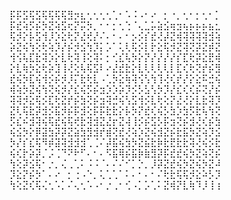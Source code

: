 

⡯⡯⣫⢯⣫⢯⢯⢯⢯⣻⡲⣆⢂⢂⢂⢂⢁⠂⠡⠨⠠⠂⠔⠀⡂⠐⡀⢂⠂⡂⢂⠂⡁
⡯⣞⢵⡫⡮⡳⣝⢵⣫⢖⡝⡭⡳⡀⠂⠂⡂⢂⢑⠈⢄⣁⡥⣵⣪⢶⣲⢦⡦⡦⡦⣦⣂
⢯⡺⡕⡧⣫⢺⡸⡱⣕⢗⡝⣜⢞⡜⠌⠄⠂⠄⠂⡢⡪⡎⣞⢜⡼⣝⢾⢽⢽⢽⢽⣺⢵
⡵⣝⢮⢳⢕⢗⢵⡹⡜⡮⡺⣪⢳⡹⡅⡡⠁⢅⢇⢯⡪⡇⡗⣕⢯⡺⣝⢽⢝⡽⣝⡾⣝
⢺⢪⢧⣏⣗⢽⡱⡕⣇⢗⢽⢸⢕⢽⠅⡂⢊⣎⢧⡳⡕⡝⡜⡜⡜⡜⡎⣏⢗⡽⣕⣟⢾
⡕⣇⢷⡳⣕⢗⡵⣹⢸⢜⢕⢧⢯⣫⠇⠔⣜⣞⣗⡕⣇⢇⢇⢇⢇⡇⣏⢎⢗⢝⡞⡮⣻
⣞⢮⡳⣏⢮⢺⡪⡮⡺⡸⡍⣗⢗⣇⠠⢁⡳⣕⢷⢽⢪⢣⢳⢹⢜⢎⡞⡜⡕⣕⠯⣚⢮
⢾⢵⡳⣝⢮⢳⢝⢮⡺⡜⣎⢮⡫⡮⣲⡱⡱⡵⡹⡪⡣⣣⢣⡳⡹⡜⣎⢎⢎⡮⢝⡜⡮
⢽⢽⡺⣕⢯⡪⣏⢗⣝⡞⡮⣳⢝⡮⣲⢽⣚⢮⢣⣫⢺⡪⣇⢗⢕⡝⣜⢜⡕⣇⣗⢽⡹
⣝⢇⢯⣗⡽⣺⡪⣯⡺⡮⡯⣺⢕⡯⡯⣗⣗⡕⡧⡳⡝⣞⢎⢮⡣⣳⡱⣳⡫⣗⢧⢳⢝
⡫⣎⠮⣺⢽⢮⢯⣞⢮⢯⢞⣗⢽⣺⣝⣜⡖⣝⢼⢸⡪⡮⣫⡣⡯⣲⢝⡮⣺⢜⢎⡮⣳
⢮⣪⡳⡕⡿⣽⣳⡽⡽⣝⣵⣳⣻⣺⡞⣾⢝⣞⢜⢵⡱⣝⢮⣺⣝⡮⣗⣯⡳⣝⢵⡹⣪
⡳⡜⡎⣎⢯⠻⡾⣽⢽⣺⣺⣺⢁⢈⠌⡼⣯⢮⣳⡳⣝⣮⣗⡷⣗⣟⣗⣗⢽⢜⢮⡪⣗
⢮⢎⡗⡵⡽⡈⡨⢈⠙⠝⠗⠋⠄⠂⠄⠫⣯⢿⡮⣯⡷⣷⣻⡽⡯⣞⣞⢮⡳⣝⢵⢝⡮
⢳⢕⡽⣪⢯⠂⡐⡀⢌⢀⢁⠅⠨⠨⠈⠄⠌⠌⠊⡁⡑⡀⡸⡽⣝⣞⢮⡳⣝⢮⡳⣝⠼
⡹⣕⡝⡮⡳⠁⠄⠔⠀⡂⢐⠠⠑⡀⢅⢁⢁⠁⠅⠄⠂⠄⠂⠌⢗⣗⢯⢯⡺⣕⠵⡣⡹
⢳⢕⣝⢎⢯⢌⢂⠡⡁⠌⢄⢂⠡⠠⠂⡐⢀⠂⢊⠠⡁⡡⢁⠅⣝⢾⡝⣇⢷⠹⡸⢸⢰
